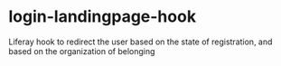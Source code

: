 login-landingpage-hook
======================

Liferay hook to redirect the user based on the state of registration, and based on the organization of belonging